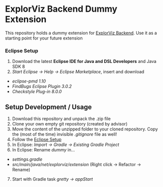 # ExplorViz Backend Dummy Extension

This repository holds a dummy extension for [ExplorViz Backend](https://github.com/ExplorViz/explorviz-backend). Use it as a starting point for your future extension

### Eclipse Setup
1. Download the latest **Eclipse IDE for Java and DSL Developers** and Java SDK 8
2. *Start Eclipse -> Help -> Eclipse Marketplace*, insert and download
- *eclipse-pmd 1.10*
- *FindBugs Eclipse Plugin 3.0.2*
- *Checkstyle Plug-in 8.0.0*

## Setup Development / Usage
1. Download this repository and unpack the .zip file
2. Clone your own empty git repository (created by advisor)
3. Move the content of the unzipped folder to your cloned repository. Copy the (most of the time) invisible *.gitignore* file as well!
4. Follow the [Eclipse Setup](https://github.com/ExplorViz/explorviz-backend#eclipse-setup)
5. In Eclipse: *Import -> Gradle -> Existing Gradle Project*
6. In Eclipse: Rename *dummy* in...
- *settings.gradle*
- *src/main/java/net/explorviz/extension* (Right click -> Refactor -> Rename)
7. Start with Gradle task *gretty -> appStart*
